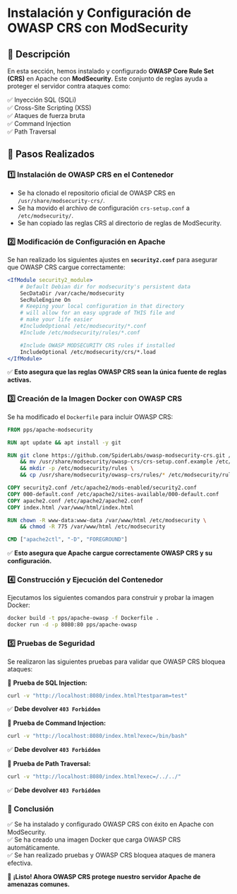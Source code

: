 # Instalación y Configuración de OWASP CRS con ModSecurity

## **📌 Descripción**
En esta sección, hemos instalado y configurado **OWASP Core Rule Set (CRS)** en Apache con **ModSecurity**. Este conjunto de reglas ayuda a proteger el servidor contra ataques como:

✅ Inyección SQL (SQLi)  
✅ Cross-Site Scripting (XSS)  
✅ Ataques de fuerza bruta  
✅ Command Injection  
✅ Path Traversal  

## **📌 Pasos Realizados**

### **1️⃣ Instalación de OWASP CRS en el Contenedor**
- Se ha clonado el repositorio oficial de OWASP CRS en `/usr/share/modsecurity-crs/`.
- Se ha movido el archivo de configuración `crs-setup.conf` a `/etc/modsecurity/`.
- Se han copiado las reglas CRS al directorio de reglas de ModSecurity.

### **2️⃣ Modificación de Configuración en Apache**
Se han realizado los siguientes ajustes en **`security2.conf`** para asegurar que OWASP CRS cargue correctamente:
```apache
<IfModule security2_module>
	# Default Debian dir for modsecurity's persistent data
	SecDataDir /var/cache/modsecurity
	SecRuleEngine On
	# Keeping your local configuration in that directory
	# will allow for an easy upgrade of THIS file and
	# make your life easier
    #IncludeOptional /etc/modsecurity/*.conf
	#Include /etc/modsecurity/rules/*.conf	

	#Include OWASP MODSECURITY CRS rules if installed
	IncludeOptional /etc/modsecurity/crs/*.load
</IfModule>
```

✅ **Esto asegura que las reglas OWASP CRS sean la única fuente de reglas activas.**

### **3️⃣ Creación de la Imagen Docker con OWASP CRS**
Se ha modificado el `Dockerfile` para incluir OWASP CRS:
```dockerfile
FROM pps/apache-modsecurity

RUN apt update && apt install -y git

RUN git clone https://github.com/SpiderLabs/owasp-modsecurity-crs.git /usr/share/modsecurity/owasp-crs \
    && mv /usr/share/modsecurity/owasp-crs/crs-setup.conf.example /etc/modsecurity/crs-setup.conf \
    && mkdir -p /etc/modsecurity/rules \
    && cp /usr/share/modsecurity/owasp-crs/rules/* /etc/modsecurity/rules/

COPY security2.conf /etc/apache2/mods-enabled/security2.conf
COPY 000-default.conf /etc/apache2/sites-available/000-default.conf
COPY apache2.conf /etc/apache2/apache2.conf
COPY index.html /var/www/html/index.html

RUN chown -R www-data:www-data /var/www/html /etc/modsecurity \
    && chmod -R 775 /var/www/html /etc/modsecurity

CMD ["apache2ctl", "-D", "FOREGROUND"]
```
✅ **Esto asegura que Apache cargue correctamente OWASP CRS y su configuración.**

### **4️⃣ Construcción y Ejecución del Contenedor**
Ejecutamos los siguientes comandos para construir y probar la imagen Docker:
```sh
docker build -t pps/apache-owasp -f Dockerfile .
docker run -d -p 8080:80 pps/apache-owasp
```

### **5️⃣ Pruebas de Seguridad**
Se realizaron las siguientes pruebas para validar que OWASP CRS bloquea ataques:

🔹 **Prueba de SQL Injection:**
```sh
curl -v "http://localhost:8080/index.html?testparam=test"
```
✅ **Debe devolver `403 Forbidden`**

🔹 **Prueba de Command Injection:**
```sh
curl -v "http://localhost:8080/index.html?exec=/bin/bash"
```
✅ **Debe devolver `403 Forbidden`**

🔹 **Prueba de Path Traversal:**
```sh
curl -v "http://localhost:8080/index.html?exec=/../../"
```
✅ **Debe devolver `403 Forbidden`**

### **📌 Conclusión**
✅ Se ha instalado y configurado OWASP CRS con éxito en Apache con ModSecurity.  
✅ Se ha creado una imagen Docker que carga OWASP CRS automáticamente.  
✅ Se han realizado pruebas y OWASP CRS bloquea ataques de manera efectiva.  

🚀 **¡Listo! Ahora OWASP CRS protege nuestro servidor Apache de amenazas comunes.**
